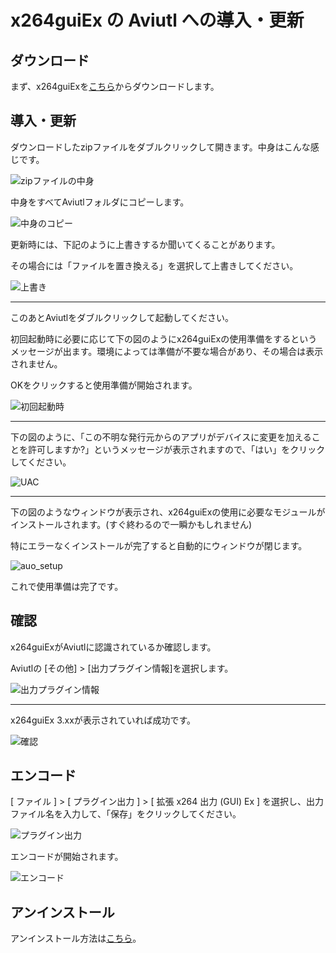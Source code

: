 ﻿# x264guiEx の Aviutl への導入・更新

## ダウンロード

まず、x264guiExを[こちら](https://github.com/rigaya/x264guiEx/releases)からダウンロードします。

## 導入・更新

ダウンロードしたzipファイルをダブルクリックして開きます。中身はこんな感じです。

![zipファイルの中身](./data/x264guiEx_3_00_install_02.png)

中身をすべてAviutlフォルダにコピーします。

![中身のコピー](./data/x264guiEx_3_00_install_03.png)

更新時には、下記のように上書きするか聞いてくることがあります。

その場合には「ファイルを置き換える」を選択して上書きしてください。

![上書き](./data/x264guiEx_3_00_install_04.png)

----
このあとAviutlをダブルクリックして起動してください。

初回起動時に必要に応じて下の図のようにx264guiExの使用準備をするというメッセージが出ます。環境によっては準備が不要な場合があり、その場合は表示されません。

OKをクリックすると使用準備が開始されます。

![初回起動時](./data/x264guiEx_3_00_install_05.png)

----
下の図のように、「この不明な発行元からのアプリがデバイスに変更を加えることを許可しますか?」というメッセージが表示されますので、「はい」をクリックしてください。

![UAC](./data/x264guiEx_3_00_install_06.png)

----
下の図のようなウィンドウが表示され、x264guiExの使用に必要なモジュールがインストールされます。(すぐ終わるので一瞬かもしれません)

特にエラーなくインストールが完了すると自動的にウィンドウが閉じます。

![auo_setup](./data/x264guiEx_3_00_install_11.png)

これで使用準備は完了です。

## 確認

x264guiExがAviutlに認識されているか確認します。

Aviutlの [その他] > [出力プラグイン情報]を選択します。

![出力プラグイン情報](./data/x264guiEx_3_00_install_07.png)

----
x264guiEx 3.xxが表示されていれば成功です。

![確認](./data/x264guiEx_3_00_install_09.png)


## エンコード
[ ファイル ] > [ プラグイン出力 ] > [ 拡張 x264 出力 (GUI) Ex ] を選択し、出力ファイル名を入力して、「保存」をクリックしてください。

![プラグイン出力](./data/x264guiEx_3_00_install_14.jpg)

エンコードが開始されます。

![エンコード](./data/x264guiEx_3_00_install_10.jpg)

## アンインストール
アンインストール方法は[こちら](./uninstall.md)。

